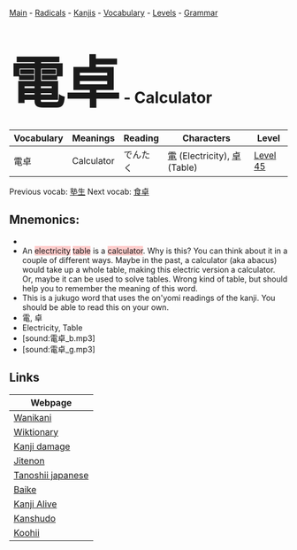<style> bigfont {font-size: 100px}</style>
[Main](../README.md) -
[Radicals](../radicals.md) -
[Kanjis](../kanjis.md) -
[Vocabulary](../vocabulary.md) -
[Levels](../levels.md) -
[Grammar](../grammar.md)
# <bigfont> 電卓</bigfont> - Calculator 

| Vocabulary | Meanings | Reading | Characters | Level |
| --- | --- | --- | --- | --- |
| 電卓 | Calculator | でんたく |  [電](../kanjis/電.md) (Electricity), [卓](../kanjis/卓.md) (Table) | [Level 45](../levels/wk_level45.md) |

Previous vocab: [塾生](塾生.md) Next vocab: [食卓](食卓.md) 

## Mnemonics:

* 
* An <span style="background-color:#ffcccb"> electricity</span> <span style="background-color:#ffcccb"> table</span> is a <span style="background-color:#ffcccb"> calculator</span>. Why is this? You can think about it in a couple of different ways. Maybe in the past, a calculator (aka abacus) would take up a whole table, making this electric version a calculator. Or, maybe it can be used to solve tables. Wrong kind of table, but should help you to remember the meaning of this word.
* This is a jukugo word that uses the on'yomi readings of the kanji. You should be able to read this on your own.
* 電, 卓
* Electricity, Table
* [sound:電卓_b.mp3]
* [sound:電卓_g.mp3]


## Links 

| Webpage |
| --- |
| [Wanikani          ](https://www.wanikani.com/kanji/電卓) |
| [Wiktionary        ](https://en.wiktionary.org/wiki/電卓) |
| [Kanji damage      ](http://www.kanjidamage.com/kanji/search?utf8=✓&q=電卓) |
| [Jitenon           ](https://jitenon.com/kanji/電卓) |
| [Tanoshii japanese ](https://www.tanoshiijapanese.com/dictionary/kanji.cfm?k=電卓) |
| [Baike             ](https://baike.baidu.com/item/電卓) |
| [Kanji Alive       ](https://app.kanjialive.com/電卓) |
| [Kanshudo          ](https://www.kanshudo.com/searchmn?q=電卓) |
| [Koohii            ](https://kanji.koohii.com/study/kanji/電卓) |
